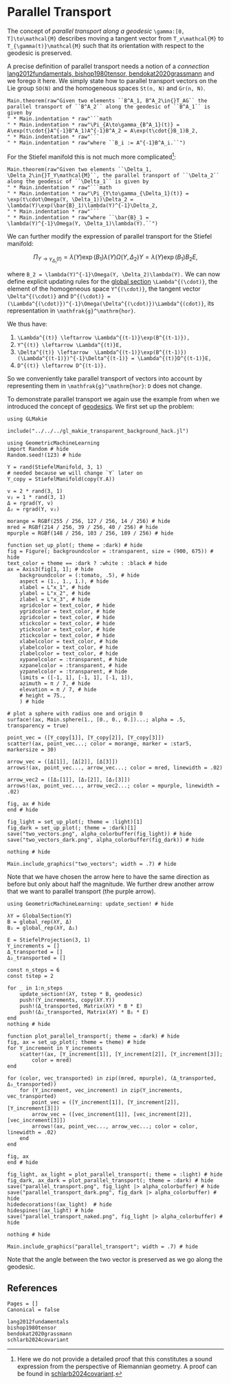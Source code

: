 # Parallel Transport

The concept of *parallel transport along a geodesic* ``\gamma:[0, T]\to\mathcal{M}`` describes moving a tangent vector from ``T_x\mathcal{M}`` to ``T_{\gamma(t)}\mathcal{M}`` such that its orientation with respect to the geodesic is preserved.

A precise definition of parallel transport needs a notion of a *connection* [lang2012fundamentals, bishop1980tensor, bendokat2020grassmann](@cite) and we forego it here. We simply state how to parallel transport vectors on the Lie group ``SO(N)`` and the homogeneous spaces ``St(n, N)`` and ``Gr(n, N)``.

```@eval
Main.theorem(raw"Given two elements ``B^A_1, B^A_2\in{}T_AG`` the parallel transport of ``B^A_2`` along the geodesic of ``B^A_1`` is given by
" * Main.indentation * raw"```math
" * Main.indentation * raw"\Pi_{A\to\gamma_{B^A_1}(t)} = A\exp(t\cdot{}A^{-1}B^A_1)A^{-1}B^A_2 = A\exp(t\cdot{}B_1)B_2,
" * Main.indentation * raw"```
" * Main.indentation * raw"where ``B_i := A^{-1}B^A_i.``")
```

For the Stiefel manifold this is not much more complicated[^1]:

[^1]: Here we do not provide a detailed proof that this constitutes a sound expression from the perspective of Riemannian geometry. A proof can be found in [schlarb2024covariant](@cite).

```@eval
Main.theorem(raw"Given two elements ``\Delta_1, \Delta_2\in{}T_Y\mathcal{M}``, the parallel transport of ``\Delta_2`` along the geodesic of ``\Delta_1`` is given by
" * Main.indentation * raw"```math
" * Main.indentation * raw"\Pi_{Y\to\gamma_{\Delta_1}(t)} = \exp(t\cdot\Omega(Y, \Delta_1))\Delta_2 =  \lambda(Y)\exp(\bar{B}_1)\lambda(Y)^{-1}\Delta_2,
" * Main.indentation * raw"```
" * Main.indentation * raw"where ``\bar{B}_1 = \lambda(Y)^{-1}\Omega(Y, \Delta_1)\lambda(Y).``")
```

We can further modify the expression of parallel transport for the Stiefel manifold: 

```math
\Pi_{Y\to\gamma_{\Delta_1}(t)} = \lambda(Y)\exp(B_1)\lambda(Y)\Omega(Y, \Delta_2)Y = \lambda(Y)\exp(B_1)B_2E,
```

where ``B_2 = \lambda(Y)^{-1}\Omega(Y, \Delta_2)\lambda(Y).`` We can now define explicit updating rules for the [global section](@ref "Global Sections") ``\Lambda^{(\cdot)}``, the element of the homogeneous space ``Y^{(\cdot)}``, the tangent vector ``\Delta^{(\cdot)}`` and ``D^{(\cdot)} = (\Lambda^{(\cdot)})^{-1}\Omega(\Delta^{(\cdot)})\Lambda^{(cdot)}``, its representation in ``\mathfrak{g}^\mathrm{hor}``.

We thus have:
1. ``\Lambda^{(t)} \leftarrow \Lambda^{(t-1)}\exp(B^{(t-1)}),``
2. ``Y^{(t)} \leftarrow \Lambda^{(t)}E,``
3. ``\Delta^{(t)} \leftarrow  \Lambda^{(t-1)}\exp(B^{(t-1)})(\Lambda^{(t-1)})^{-1}\Delta^{(t-1)} = \Lambda^{(t)}D^{(t-1)}E,``
4. ``D^{(t)} \leftarrow D^{(t-1)}.``

So we conveniently take parallel transport of vectors into account by representing them in ``\mathfrak{g}^\mathrm{hor}``: ``D`` does not change.

To demonstrate parallel transport we again use the example from when we introduced the concept of [geodesics](@ref "Geodesic Sprays and the Exponential Map"). We first set up the problem:

```@setup s2_parallel_transport
using GLMakie

include("../../../gl_makie_transparent_background_hack.jl")
```

```@setup s2_parallel_transport
using GeometricMachineLearning
import Random # hide
Random.seed!(123) # hide

Y = rand(StiefelManifold, 3, 1)
# needed because we will change `Y` later on
Y_copy = StiefelManifold(copy(Y.A))

v = 2 * rand(3, 1)
v₂ = 1 * rand(3, 1)
Δ = rgrad(Y, v)
Δ₂ = rgrad(Y, v₂)

morange = RGBf(255 / 256, 127 / 256, 14 / 256) # hide
mred = RGBf(214 / 256, 39 / 256, 40 / 256) # hide
mpurple = RGBf(148 / 256, 103 / 256, 189 / 256) # hide

function set_up_plot(; theme = :dark) # hide
fig = Figure(; backgroundcolor = :transparent, size = (900, 675)) # hide
text_color = theme == :dark ? :white : :black # hide
ax = Axis3(fig[1, 1]; # hide
    backgroundcolor = (:tomato, .5), # hide
    aspect = (1., 1., 1.), # hide
    xlabel = L"x_1", # hide
    ylabel = L"x_2", # hide
    zlabel = L"x_3", # hide
    xgridcolor = text_color, # hide
    ygridcolor = text_color, # hide
    zgridcolor = text_color, # hide
    xtickcolor = text_color, # hide
    ytickcolor = text_color, # hide
    ztickcolor = text_color, # hide
    xlabelcolor = text_color, # hide
    ylabelcolor = text_color, # hide
    zlabelcolor = text_color, # hide
    xypanelcolor = :transparent, # hide
    xzpanelcolor = :transparent, # hide
    yzpanelcolor = :transparent, # hide
    limits = ([-1, 1], [-1, 1], [-1, 1]),
    azimuth = π / 7, # hide
    elevation = π / 7, # hide
    # height = 75.,
    ) # hide

# plot a sphere with radius one and origin 0
surface!(ax, Main.sphere(1., [0., 0., 0.])...; alpha = .5, transparency = true)

point_vec = ([Y_copy[1]], [Y_copy[2]], [Y_copy[3]])
scatter!(ax, point_vec...; color = morange, marker = :star5, markersize = 30)

arrow_vec = ([Δ[1]], [Δ[2]], [Δ[3]])
arrows!(ax, point_vec..., arrow_vec...; color = mred, linewidth = .02)

arrow_vec2 = ([Δ₂[1]], [Δ₂[2]], [Δ₂[3]])
arrows!(ax, point_vec..., arrow_vec2...; color = mpurple, linewidth = .02)

fig, ax # hide
end # hide

fig_light = set_up_plot(; theme = :light)[1]
fig_dark = set_up_plot(; theme = :dark)[1]
save("two_vectors.png", alpha_colorbuffer(fig_light)) # hide
save("two_vectors_dark.png", alpha_colorbuffer(fig_dark)) # hide

nothing # hide
```

```@example
Main.include_graphics("two_vectors"; width = .7) # hide
```

Note that we have chosen the arrow here to have the same direction as before but only about half the magnitude. We further drew another arrow that we want to parallel transport (the purple arrow). 

```@example s2_parallel_transport
using GeometricMachineLearning: update_section! # hide

λY = GlobalSection(Y)
B = global_rep(λY, Δ)
B₂ = global_rep(λY, Δ₂)

E = StiefelProjection(3, 1)
Y_increments = []
Δ_transported = []
Δ₂_transported = []

const n_steps = 6
const tstep = 2

for _ in 1:n_steps
    update_section!(λY, tstep * B, geodesic)
    push!(Y_increments, copy(λY.Y))
    push!(Δ_transported, Matrix(λY) * B * E)
    push!(Δ₂_transported, Matrix(λY) * B₂ * E)
end
nothing # hide
```

```@setup s2_parallel_transport
function plot_parallel_transport(; theme = :dark) # hide
fig, ax = set_up_plot(; theme = theme) # hide
for Y_increment in Y_increments 
    scatter!(ax, [Y_increment[1]], [Y_increment[2]], [Y_increment[3]]; 
        color = mred)
end

for (color, vec_transported) in zip((mred, mpurple), (Δ_transported, Δ₂_transported))
    for (Y_increment, vec_increment) in zip(Y_increments, vec_transported)
        point_vec = ([Y_increment[1]], [Y_increment[2]], [Y_increment[3]])
        arrow_vec = ([vec_increment[1]], [vec_increment[2]], [vec_increment[3]])
        arrows!(ax, point_vec..., arrow_vec...; color = color, linewidth = .02) 
    end
end

fig, ax
end # hide

fig_light, ax_light = plot_parallel_transport(; theme = :light) # hide
fig_dark, ax_dark = plot_parallel_transport(; theme = :dark) # hide
save("parallel_transport.png", fig_light |> alpha_colorbuffer) # hide
save("parallel_transport_dark.png", fig_dark |> alpha_colorbuffer) # hide
hidedecorations!(ax_light)  # hide
hidespines!(ax_light) # hide
save("parallel_transport_naked.png", fig_light |> alpha_colorbuffer) # hide

nothing # hide
```

```@example
Main.include_graphics("parallel_transport"; width = .7) # hide
```

Note that the angle between the two vector is preserved as we go along the geodesic.

## References

```@bibliography
Pages = []
Canonical = false

lang2012fundamentals
bishop1980tensor
bendokat2020grassmann
schlarb2024covariant
```